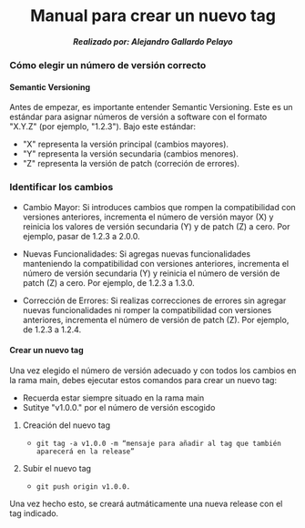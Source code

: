 <h1 align="center">Manual para crear un nuevo tag</h1>

<h5 align="center">Realizado por: Alejandro Gallardo Pelayo</h5>

### Cómo elegir un número de versión correcto

#### Semantic Versioning
Antes de empezar, es importante entender Semantic Versioning. Este es un estándar para asignar números de versión a software con el formato "X.Y.Z" (por ejemplo, "1.2.3"). Bajo este estándar:
* "X" representa la versión principal (cambios mayores). <br>
* "Y" representa la versión secundaria (cambios menores). <br>
* "Z" representa la versión de patch (correción de errores). <br>

### Identificar los cambios
* Cambio Mayor: Si introduces cambios que rompen la compatibilidad con versiones anteriores, incrementa el número de versión mayor (X) y reinicia los valores de versión secundaria (Y) y de patch (Z) a cero. Por ejemplo, pasar de 1.2.3 a 2.0.0.

* Nuevas Funcionalidades: Si agregas nuevas funcionalidades manteniendo la compatibilidad con versiones anteriores, incrementa el número de versión secundaria (Y) y reinicia el número de versión de patch (Z) a cero. Por ejemplo, de 1.2.3 a 1.3.0.

* Corrección de Errores: Si realizas correcciones de errores sin agregar nuevas funcionalidades ni romper la compatibilidad con versiones anteriores, incrementa el número de versión de patch (Z). Por ejemplo, de 1.2.3 a 1.2.4.

#### Crear un nuevo tag
Una vez elegido el número de versión adecuado y con todos los cambios en la rama main, debes ejecutar estos comandos para crear un nuevo tag:

- Recuerda estar siempre situado en la rama main
- Sutitye "v1.0.0." por el número de versión escogido

1. Creación del nuevo tag
    - `git tag -a v1.0.0 -m “mensaje para añadir al tag que también aparecerá en la release”`

2.  Subir el nuevo tag
    - `git push origin v1.0.0.`

Una vez hecho esto, se creará autmáticamente una nueva release con el tag indicado.